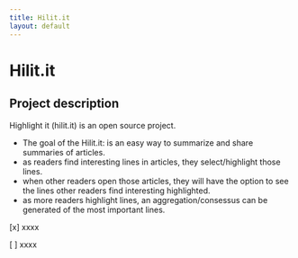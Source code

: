 ```yaml
---
title: Hilit.it
layout: default
---
```


# Hilit.it

## Project description

Highlight it (hilit.it) is an open source project.

  * The goal of the Hilit.it: is an easy way to summarize and share summaries of articles.
  * as readers find interesting lines in articles, they select/highlight those lines.
  * when other readers open those articles, they will have the option to see the lines other readers find interesting highlighted.
  * as more readers highlight lines, an aggregation/consessus can be generated of the most important lines.


 [x] xxxx

 [ ] xxxx


